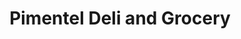 ---
title: "Pimentel Deli and Grocery"
url: /ridgewood/pimentel-deli-and-grocery/
shop: convenience
---